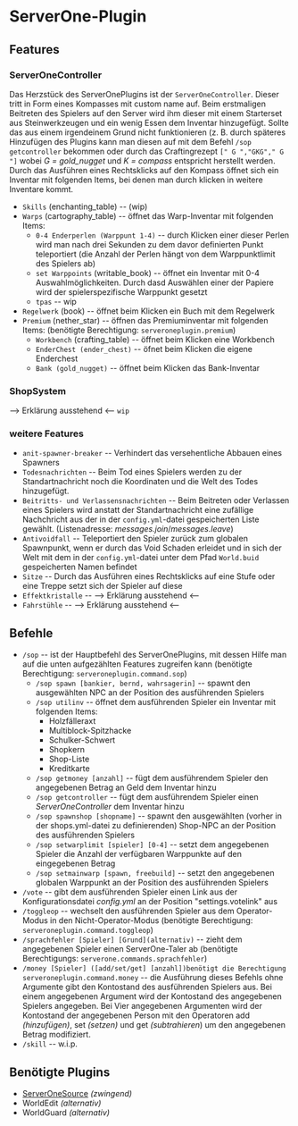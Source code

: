 # ServerOne-Plugin

## Features

### ServerOneController
Das Herzstück des ServerOnePlugins ist der `ServerOneController`. Dieser tritt in Form eines Kompasses mit custom name auf. Beim erstmaligen Beitreten des Spielers auf den Server wird ihm dieser mit einem Starterset aus Steinwerkzeugen und ein wenig Essen dem Inventar hinzugefügt. Sollte das aus einem irgendeinem Grund nicht funktionieren (z. B. durch späteres Hinzufügen des Plugins kann man diesen auf mit dem Befehl `/sop getcontroller` bekommen oder durch das Craftingrezept `[" G ","GKG"," G "]` wobei *G = gold_nugget* und *K = compass* entspricht herstellt werden. Durch das Ausführen eines Rechtsklicks auf den Kompass öffnet sich ein Inventar mit folgenden Items, bei denen man durch klicken in weitere Inventare kommt.
* `Skills` (enchanting_table) -- (wip)
* `Warps` (cartography_table) -- öffnet das Warp-Inventar mit folgenden Items:
  * `0-4 Enderperlen (Warppunt 1-4)` -- durch Klicken einer dieser Perlen wird man nach drei Sekunden zu dem davor definierten Punkt teleportiert (die Anzahl der Perlen hängt von dem Warppunktlimit des Spielers ab)
  * `set Warppoints` (writable_book) -- öffnet ein Inventar mit 0-4 Auswahlmöglichkeiten. Durch dasd Auswählen einer der Papiere wird der spielerspezifische Warppunkt gesetzt 
  * `tpas` -- wip
* `Regelwerk` (book) -- öffnet beim Klicken ein Buch mit dem Regelwerk
* `Premium` (nether_star) -- öffnen das Premiuminventar mit folgenden Items: (benötigte Berechtigung: `serveroneplugin.premium`)
  * `Workbench` (crafting_table) -- öffnet beim Klicken eine Workbench
  * `EnderChest (ender_chest)` -- öfnet beim Klicken die eigene Enderchest
  * `Bank (gold_nugget)` -- öffnet beim Klicken das Bank-Inventar
### ShopSystem
--> Erklärung ausstehend <--
`wip`

### weitere Features
* `anit-spawner-breaker` -- Verhindert das versehentliche Abbauen eines Spawners
* `Todesnachrichten` -- Beim Tod eines Spielers werden zu der Standartnachricht noch die Koordinaten und die Welt des Todes hinzugefügt. 
* `Beitritts- und Verlassensnachrichten` -- Beim Beitreten oder Verlassen eines Spielers wird anstatt der Standartnachricht eine zufällige Nachchricht aus der in der `config.yml`-datei gespeicherten Liste gewählt. (Listenadresse: *messages.join*/*messages.leave*)
* `Antivoidfall` -- Teleportiert den Spieler zurück zum globalen Spawnpunkt, wenn er durch das Void Schaden erleidet und in sich der Welt mit dem in der `config.yml`-datei unter dem Pfad `World.buid` gespeicherten Namen befindet
* `Sitze` -- Durch das Ausführen eines Rechtsklicks auf eine Stufe oder eine Treppe setzt sich der Spieler auf diese
* `Effektkristalle` -- --> Erklärung ausstehend <--
* `Fahrstühle` -- --> Erklärung ausstehend <--
## Befehle
* `/sop` -- ist der Hauptbefehl des ServerOnePlugins, mit dessen Hilfe man auf die unten aufgezählten Features zugreifen kann (benötigte Berechtigung: `serveroneplugin.command.sop`)
  * `/sop spawn [bankier, bernd, wahrsagerin]` -- spawnt den ausgewählten NPC an der Position des ausführenden Spielers
  * `/sop utilinv` -- öffnet dem ausführenden Spieler ein Inventar mit folgenden Items:
    * Holzfälleraxt
    * Multiblock-Spitzhacke
    * Schulker-Schwert
    * Shopkern
    * Shop-Liste
    * Kreditkarte
  * `/sop getmoney [anzahl]` -- fügt dem ausführendem Spieler den angegebenen Betrag an Geld dem Inventar hinzu
  * `/sop getcontroller` -- fügt dem ausführendem Spieler einen *ServerOneController* dem Inventar hinzu
  * `/sop spawnshop [shopname]` -- spawnt den ausgewählten (vorher in der shops.yml-datei zu definierenden) Shop-NPC an der Position des ausführenden Spielers
  * `/sop setwarplimit [spieler] [0-4]` -- setzt dem angegebenen Spieler die Anzahl der verfügbaren Warppunkte auf den eingegebenen Betrag
  * `/sop setmainwarp [spawn, freebuild]` -- setzt den angegebenen globalen Warppunkt an der Position des ausführenden Spielers
* `/vote` -- gibt dem ausführenden Spieler einen Link aus der Konfigurationsdatei *config.yml* an der Position "settings.votelink" aus
* `/toggleop` -- wechselt den ausführenden Spieler aus dem Operator-Modus in den Nicht-Operator-Modus (benötigte Berechtigung: `serveroneplugin.command.toggleop`)
* `/sprachfehler [Spieler] [Grund](alternativ)` -- zieht dem angegebenen Spieler einen ServerOne-Taler ab (benötigte Berechtigungs: `serverone.commands.sprachfehler`)
* `/money [Spieler] ([add/set/get] [anzahl])benötigt die Berechtigung serveroneplugin.command.money` -- die Ausführung dieses Befehls ohne Argumente gibt den Kontostand des ausführenden Spielers aus. Bei einem angegebenen Argument wird der Kontostand des angegebenen Spielers angegeben. Bei Vier angegebenen Argumenten wird der Kontostand der angegebenen Person mit den Operatoren add *(hinzufügen)*, set *(setzen)* und get *(subtrahieren*) um den angegebenen Betrag modifiziert.
* `/skill` -- w.i.p.

## Benötigte Plugins
* [ServerOneSource](https://github.com/Serverone-Plugin/ServerOneSource) *(zwingend)*
* WorldEdit *(alternativ)*
* WorldGuard *(alternativ)*
